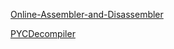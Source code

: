 [Online-Assembler-and-Disassembler](https://shell-storm.org/online/Online-Assembler-and-Disassembler)

[PYCDecompiler](https://pylingual.io/)
